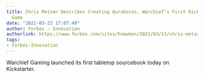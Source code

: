 ```yaml
---
title: Chris Metzen Describes Creating Auroboros, Warchief’s First Kickstarter Tabletop
  Game
date: "2021-03-23 17:07:49"
author: Forbes - Innovation
authorlink: https://www.forbes.com/sites/hnewman/2021/03/23/chris-metzen-describes-creating-auroboros-warchiefs-first-kickstarter-board-game/
tags:
- Forbes-Innovation
---
```

Warchief Gaming launched its first tabletop sourcebook today on Kickstarter.